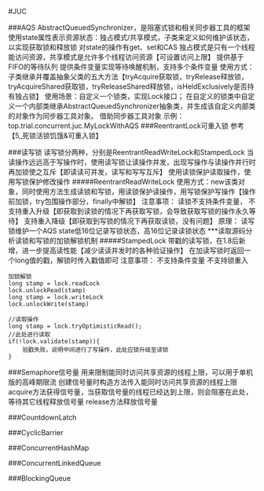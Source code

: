 #JUC

###AQS
AbstractQueuedSynchronizer，是阻塞式锁和相关同步器工具的框架
使用state属性表示资源状态：独占模式/共享模式，子类来定义如何维护该状态，以实现获取锁和释放锁
    对state的操作有get、set和CAS
    独占模式是只有一个线程能访问资源，共享模式是允许多个线程访问资源【可设置访问上限】
    提供基于FIFO的等待队列
    提供条件变量实现等待唤醒机制，支持多个条件变量
使用方式：子类继承并覆盖抽象父类的五大方法【tryAcquire获取锁，tryRelease释放锁，tryAcquireShared获取锁，tryReleaseShared释放锁，isHeldExclusively是否持有独占锁】
使用场景：自定义一个锁类，实现Lock接口；
    在自定义的锁类中自定义一个内部类继承AbstractQueuedSynchronizer抽象类，并生成该自定义内部类的对象作为同步器工具对象。
    借助同步器工具对象
    示例：top.trial.concurrent.juc.MyLockWithAQS
###ReentrantLock可重入锁
参考【5_死锁活锁饥饿&可重入锁】

###读写锁
读写锁分两种，分别是ReentrantReadWriteLock和StampedLock
当读操作远远高于写操作时，使用读写锁让读操作并发，出现写操作与读操作并行时再加锁使之互斥【即读读可并发，读写和写写互斥】
使用读锁保护读取操作，使用写锁保护修改操作
#####ReentrantReadWriteLock
使用方式：new该类对象，同时使用方法生成读锁和写锁，用读锁保护读操作，用写锁保护写操作【操作前加锁，try包围操作部分，finally中解锁】
注意事项：
    读锁不支持条件变量，
    不支持重入升级【即获取到读锁的情况下再获取写锁，会导致获取写锁的操作永久等待】
    支持重入降级【即获取到写锁的情况下再获取读锁，没有问题】
原理：
    读写锁维护一个AQS
    state低16位记录写锁状态，高16位记录读锁状态
    ***读取源码分析读锁和写锁的加锁解锁机制
#####StampedLock
带戳的读写锁，在1.8后新增，进一步提高读性能【减少读读并发时的各种验证操作】
在加读写锁时返回一个long值的戳，解锁时传入戳值即可
注意事项：
    不支持条件变量
    不支持锁重入
```
加锁解锁
long stamp = lock.readLock
lock.unlockRead(stamp)
long stamp = lock.writeLock
lock.unlockWrite(stamp)

//读取操作
long stamp = lock.tryOptimisticRead();
//此处进行读取
if(!lock.validate(stamp)){
    验戳失败，说明中间进行了写操作，此处应锁升级至读锁
}
```


###Semaphore信号量
用来限制能同时访问共享资源的线程上限，可以用于单机版的高峰期限流
创建信号量时构造方法传入能同时访问共享资源的线程上限
acquire方法获得信号量，当获取信号量的线程已经达到上限，则会阻塞在此处，等待其它线程释放信号量
release方法释放信号量


###CountdownLatch

###CyclicBarrier

###ConcurrentHashMap

###ConcurrentLinkedQueue

###BlockingQueue